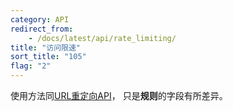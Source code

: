 ```yaml
---
category: API
redirect_from:
    - /docs/latest/api/rate_limiting/
title: "访问限速"
sort_title: "105"
flag: "2"
---
```


使用方法同[URL重定向API](/docs/api/redirect/)， 只是**规则**的字段有所差异。
